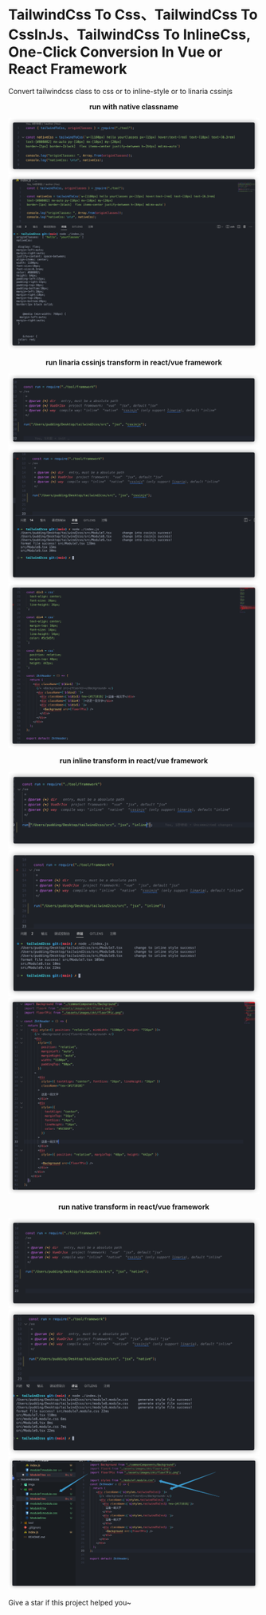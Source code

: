 # TailwindCss To Css、TailwindCss To CssInJs、TailwindCss To InlineCss, One-Click Conversion In Vue or React Framework

Convert tailwindcss class to css or to inline-style or to linaria cssinjs

<p align="center">
 <b>  run with native classname  </b>
</p>

[![TailwindTocss](./imgs/native1.png "TailwindTocss")]()
[![TailwindTocss](./imgs/native2.png "TailwindTocss")]()


<p align="center">
 <b>  run linaria cssinjs transform in react/vue framework  </b>
</p>

[![TailwindTocss](./imgs/cssinjs1.png "TailwindTocss")]()
[![TailwindTocss](./imgs/cssinjs2.png "TailwindTocss")]()
[![TailwindTocss](./imgs/cssinjs3.png "TailwindTocss")]()


<p align="center">
 <b>  run inline transform in react/vue framework  </b>
</p>

[![TailwindTocss](./imgs/inline1.png "TailwindTocss")]()
[![TailwindTocss](./imgs/inline2.png "TailwindTocss")]()
[![TailwindTocss](./imgs/inline3.png "TailwindTocss")]()


<p align="center">
 <b>  run native transform in react/vue framework  </b>
</p>

[![TailwindTocss](./imgs/native-fw1.png "TailwindTocss")]()
[![TailwindTocss](./imgs/native-fw2.png "TailwindTocss")]()
[![TailwindTocss](./imgs/native-fw3.png "TailwindTocss")]()


Give a star if this project helped you~
